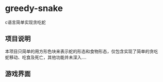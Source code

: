 # greedy-snake
c语言简单实现贪吃蛇
## 项目说明
本项目只简单的用方形色块来表示蛇的形态和食物形态，仅包含实现了简单的贪吃蛇移动、吃食及死亡，其他功能并未深入....
## 游戏界面
![]()
